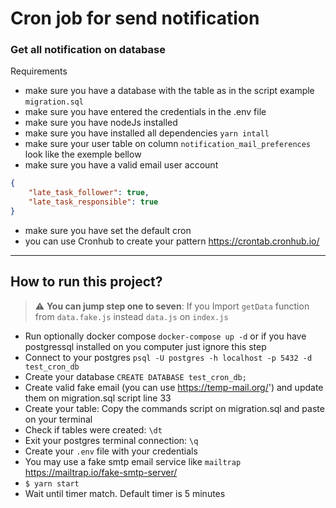 # Cron job for send notification

### Get all notification on database

Requirements

- make sure you have a database with the table as in the script example `migration.sql`
- make sure you have entered the credentials in the .env file
- make sure you have nodeJs installed
- make sure you have installed all dependencies `yarn intall`
- make sure your user table on column `notification_mail_preferences` look like the exemple bellow
- make sure you have a valid email user account

```json
{
	"late_task_follower": true,
	"late_task_responsible": true
}
```

- make sure you have set the default cron
- you can use Cronhub to create your pattern
  https://crontab.cronhub.io/

---

## How to run this project?

> ⚠️ **You can jump step one to seven**: If you Import `getData` function from `data.fake.js` instead `data.js` on `index.js`

- Run optionally docker compose `docker-compose up -d` or if you have postgressql installed on you computer just ignore this step
- Connect to your postgres `psql -U postgres -h localhost -p 5432 -d test_cron_db`
- Create your database `CREATE DATABASE test_cron_db;`
- Create valid fake email (you can use https://temp-mail.org/') and update them on migration.sql script line 33
- Create your table: Copy the commands script on migration.sql and paste on your terminal
- Check if tables were created: `\dt`
- Exit your postgres terminal connection: `\q`
- Create your `.env` file with your credentials
- You may use a fake smtp email service like `mailtrap` https://mailtrap.io/fake-smtp-server/
- `$ yarn start`
- Wait until timer match. Default timer is 5 minutes
